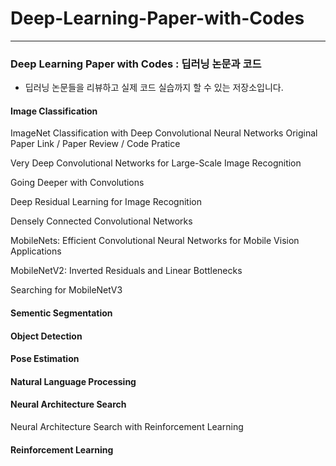 # Deep-Learning-Paper-with-Codes
---

### Deep Learning Paper with Codes : 딥러닝 논문과 코드
- 딥러닝 논문들을 리뷰하고 실제 코드 실습까지 할 수 있는 저장소입니다.

#### Image Classification

ImageNet Classification with Deep Convolutional Neural Networks
Original Paper Link / Paper Review / Code Pratice

Very Deep Convolutional Networks for Large-Scale Image Recognition

Going Deeper with Convolutions

Deep Residual Learning for Image Recognition

Densely Connected Convolutional Networks

MobileNets: Efficient Convolutional Neural Networks for Mobile Vision Applications

MobileNetV2: Inverted Residuals and Linear Bottlenecks

Searching for MobileNetV3

#### Sementic Segmentation

#### Object Detection

#### Pose Estimation

#### Natural Language Processing

#### Neural Architecture Search

Neural Architecture Search with Reinforcement Learning

#### Reinforcement Learning

#### 

